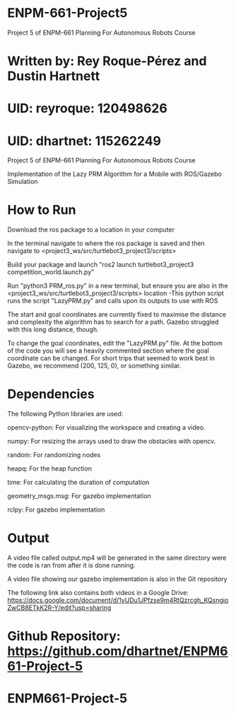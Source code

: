 # ENPM-661-Project5
Project 5 of ENPM-661 Planning For Autonomous Robots Course
# Written by: Rey Roque-Pérez and Dustin Hartnett
# UID: reyroque: 120498626
# UID: dhartnet: 115262249
Project 5 of ENPM-661 Planning For Autonomous Robots Course

Implementation of the Lazy PRM Algorithm for a Mobile with ROS/Gazebo Simulation

# How to Run
Download the ros package to a location in your computer

In the terminal navigate to where the ros package is saved and then navigate to <project3_ws/src/turtlebot3_project3/scripts>

Build your package and launch "ros2 launch turtlebot3_project3 competition_world.launch.py"

Run "python3 PRM_ros.py" in a new terminal, but ensure you are also in the <project3_ws/src/turtlebot3_project3/scripts> location
  -This python script runs the script "LazyPRM.py" and calls upon its outputs to use with ROS

The start and goal coordinates are currently fixed to maximise the distance and complexity the algorithm has to search for a path. Gazebo struggled with this long distance, though. 

To change the goal coordinates, edit the "LazyPRM.py" file. At the bottom of the code you will see a heavily commented section where the goal coordinate can be changed. For short trips that seemed to work best in Gazebo, we recommend (200, 125, 0), or something similar.

# Dependencies
The following Python libraries are used:

opencv-python: For visualizing the workspace and creating a video.

numpy: For resizing the arrays used to draw the obstacles with opencv.

random: For randomizing nodes

heapq: For the heap function

time: For calculating the duration of computation

geometry_msgs.msg: For gazebo implementation

rclpy: For gazebo implementation

# Output
A video file called output.mp4 will be generated in the same directory were the code is ran from after it is done running.

A video file showing our gazebo implementation is also in the Git repository

The following link also contains both videos in a Google Drive: https://docs.google.com/document/d/1yUDu1JPfzse9m4RtQzrcgh_KQsngioZwCB8ETkK2R-Y/edit?usp=sharing

# Github Repository: https://github.com/dhartnet/ENPM661-Project-5
 
# ENPM661-Project-5
